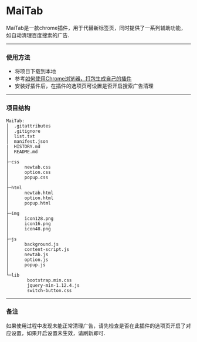 # MaiTab
MaiTab是一款chrome插件，用于代替新标签页，同时提供了一系列辅助功能，如自动清理百度搜索的广告.
***
### 使用方法
- 将项目下载到本地
- 参考[如何使用Chrome浏览器，打包生成自己的插件](https://blog.csdn.net/wanwuguicang/article/details/79742017)
- 安装好插件后，在插件的选项页可设置是否开启搜索广告清理
***
### 项目结构
```
MaiTab:
│  .gitattributes
│  .gitignore
│  list.txt
│  manifest.json
|  HISTORY.md
│  README.md
│  
├─css
│      newtab.css
│      option.css
│      popup.css
│      
├─html
│      newtab.html
│      option.html
│      popup.html
│      
├─img
│      icon128.png
│      icon16.png
│      icon48.png
│      
├─js
│      background.js
│      content-script.js
│      newtab.js
│      option.js
│      popup.js
│      
└─lib
        bootstrap.min.css
        jquery-min-1.12.4.js
        switch-button.css
```
***
### 备注
如果使用过程中发现未能正常清理广告，请先检查是否在此插件的选项页开启了对应设置，如果开启设置未生效，请刷新即可.
